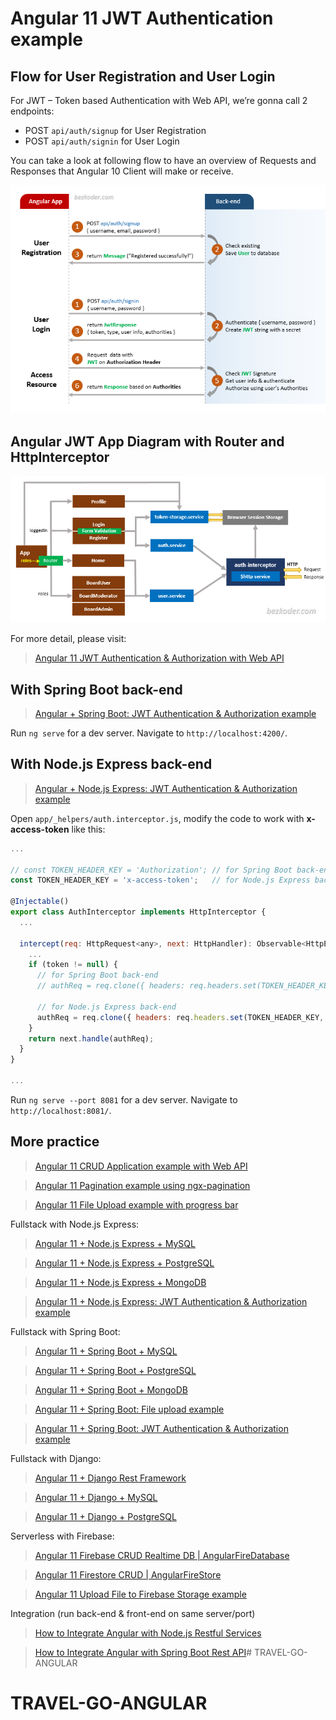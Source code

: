 # Angular 11 JWT Authentication example

## Flow for User Registration and User Login
For JWT – Token based Authentication with Web API, we’re gonna call 2 endpoints:
- POST `api/auth/signup` for User Registration
- POST `api/auth/signin` for User Login

You can take a look at following flow to have an overview of Requests and Responses that Angular 10 Client will make or receive.

![angular-11-jwt-authentication-flow](angular-11-jwt-authentication-flow.png)

## Angular JWT App Diagram with Router and HttpInterceptor
![angular-11-jwt-authentication-overview](angular-11-jwt-authentication-overview.png)

For more detail, please visit:
> [Angular 11 JWT Authentication & Authorization with Web API](https://bezkoder.com/angular-11-jwt-auth/)

## With Spring Boot back-end

> [Angular + Spring Boot: JWT Authentication & Authorization example](https://bezkoder.com/angular-11-spring-boot-jwt-auth/)

Run `ng serve` for a dev server. Navigate to `http://localhost:4200/`.

## With Node.js Express back-end

> [Angular + Node.js Express: JWT Authentication & Authorization example](https://bezkoder.com/node-js-angular-11-jwt-authentication/)

Open `app/_helpers/auth.interceptor.js`, modify the code to work with **x-access-token** like this:
```js
...

// const TOKEN_HEADER_KEY = 'Authorization'; // for Spring Boot back-end
const TOKEN_HEADER_KEY = 'x-access-token';   // for Node.js Express back-end

@Injectable()
export class AuthInterceptor implements HttpInterceptor {
  ...

  intercept(req: HttpRequest<any>, next: HttpHandler): Observable<HttpEvent<any>> {
    ...
    if (token != null) {
      // for Spring Boot back-end
      // authReq = req.clone({ headers: req.headers.set(TOKEN_HEADER_KEY, 'Bearer ' + token) });

      // for Node.js Express back-end
      authReq = req.clone({ headers: req.headers.set(TOKEN_HEADER_KEY, token) });
    }
    return next.handle(authReq);
  }
}

...
```

Run `ng serve --port 8081` for a dev server. Navigate to `http://localhost:8081/`.

## More practice
> [Angular 11 CRUD Application example with Web API](https://bezkoder.com/angular-11-crud-app/)

> [Angular 11 Pagination example using ngx-pagination](https://bezkoder.com/angular-11-pagination-ngx/)

> [Angular 11 File Upload example with progress bar](https://bezkoder.com/angular-11-file-upload/)

Fullstack with Node.js Express:
> [Angular 11 + Node.js Express + MySQL](https://bezkoder.com/angular-11-node-js-express-mysql/)

> [Angular 11 + Node.js Express + PostgreSQL](https://bezkoder.com/angular-11-node-js-express-postgresql/)

> [Angular 11 + Node.js Express + MongoDB](https://bezkoder.com/angular-11-mongodb-node-js-express/)

> [Angular 11 + Node.js Express: JWT Authentication & Authorization example](https://bezkoder.com/node-js-angular-11-jwt-authentication/)

Fullstack with Spring Boot:
> [Angular 11 + Spring Boot + MySQL](https://bezkoder.com/angular-11-spring-boot-crud/)

> [Angular 11 + Spring Boot + PostgreSQL](https://bezkoder.com/angular-11-spring-boot-postgresql/)

> [Angular 11 + Spring Boot + MongoDB](https://bezkoder.com/angular-11-spring-boot-mongodb/)

> [Angular 11 + Spring Boot: File upload example](https://bezkoder.com/angular-11-spring-boot-file-upload/)

> [Angular 11 + Spring Boot: JWT Authentication & Authorization example](https://bezkoder.com/angular-11-spring-boot-jwt-auth/)

Fullstack with Django:
> [Angular 11 + Django Rest Framework](https://bezkoder.com/django-angular-11-crud-rest-framework/)

> [Angular 11 + Django + MySQL](https://bezkoder.com/django-angular-mysql/)

> [Angular 11 + Django + PostgreSQL](https://bezkoder.com/django-angular-postgresql/)

Serverless with Firebase:
> [Angular 11 Firebase CRUD Realtime DB | AngularFireDatabase](https://bezkoder.com/angular-11-firebase-crud/)

> [Angular 11 Firestore CRUD | AngularFireStore](https://bezkoder.com/angular-11-firestore-crud-angularfirestore/)

> [Angular 11 Upload File to Firebase Storage example](https://bezkoder.com/angular-11-file-upload-firebase-storage/)

Integration (run back-end & front-end on same server/port)
> [How to Integrate Angular with Node.js Restful Services](https://bezkoder.com/integrate-angular-10-node-js/)

> [How to Integrate Angular with Spring Boot Rest API](https://bezkoder.com/integrate-angular-11-spring-boot/)# TRAVEL-GO-ANGULAR
# TRAVEL-GO-ANGULAR
